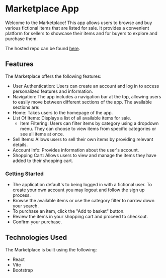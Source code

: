 # Marketplace App
Welcome to the Marketplace! This app allows users to browse and buy various fictional items that are listed for sale. It provides a convenient platform for sellers to showcase their items and for buyers to explore and purchase them.

The hosted repo can be found [here](https://marketplace-application.onrender.com/).

## Features
The Marketplace offers the following features:

- User Authentication: Users can create an account and log in to access personalized features and information.
- Navigation: The app includes a navigation bar at the top, allowing users to easily move between different sections of the app. The available sections are:
- Home: Takes users to the homepage of the app.
- List Of Items: Displays a list of all available items for sale.
    -  Item Filtering: Users can filter items by category using a dropdown menu. They can choose to view items from specific categories or see all items at once.
- Sell Items: Allows users to sell their own items by providing relevant details.
- Account Info: Provides information about the user's account.
- Shopping Cart: Allows users to view and manage the items they have added to their shopping cart.


### Getting Started
- The application default's to being logged in with a fictional user. To create your own account you may logout and follow the sign up process.
- Browse the available items or use the category filter to narrow down your search.
- To purchase an item, click the "Add to basket" button.
- Review the items in your shopping cart and proceed to checkout.
- Confirm your purchase.

## Technologies Used
The Marketplace is built using the following:

- React
- Vite
- Bootstrap
